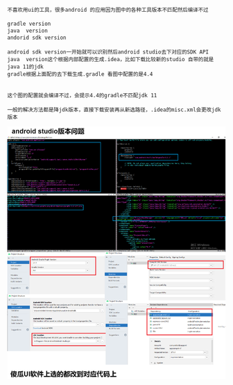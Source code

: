 ```
不喜欢用ui的工具，很多android 的应用因为图中的各种工具版本不匹配然后编译不过

gradle version
java  version
andorid sdk version

android sdk version一开始就可以识别然后android studio去下对应的SDK API
java  version这个根据内部配置的生成.idea，比如下载比较新的studio 自带的就是java 11的jdk
gradle根据上面配的去下载生成.gradle 看图中配置的是4.4


这个图的配置就会编译不过，会提示4.4的gradle不匹配jdk 11

一般的解决方法都是降jdk版本，直接下载安装再从新选路径，.idea的misc.xml会更改jdk版本

```
![image](./android%20studio%E7%89%88%E6%9C%AC%E9%97%AE%E9%A2%98.png)
